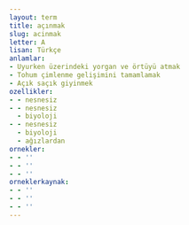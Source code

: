```yaml
---
layout: term
title: açınmak
slug: acinmak
letter: A
lisan: Türkçe
anlamlar:
- Uyurken üzerindeki yorgan ve örtüyü atmak
- Tohum çimlenme gelişimini tamamlamak
- Açık saçık giyinmek
ozellikler:
- - nesnesiz
- - nesnesiz
  - biyoloji
- - nesnesiz
  - biyoloji
  - ağızlardan
ornekler:
- - ''
- - ''
- - ''
orneklerkaynak:
- - ''
- - ''
- - ''
---
```

